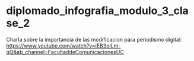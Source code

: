 # diplomado_infografia_modulo_3_clase_2


Charla sobre la importancia de las modificacion para periodismo digital: https://www.youtube.com/watch?v=iEB3oILm-qQ&ab_channel=FacultaddeComunicacionesUC
